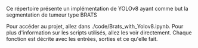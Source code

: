 Ce répertoire présente un implémentation de YOLOv8 ayant comme but la segmentation de tumeur type BRATS

Pour accéder au projet, allez dans ./code/Brats_with_Yolov8.ipynb.
Pour plus d'information sur les scripts utilisés, allez les voir directement. Chaque fonction est décrite avec les entrées, sorties et ce qu'elle fait.
